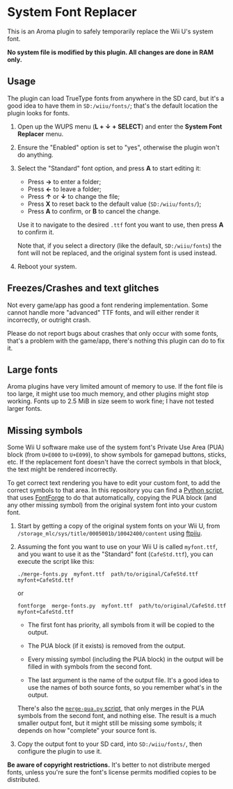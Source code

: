 # System Font Replacer

This is an Aroma plugin to safely temporarily replace the Wii U's system font.

**No system file is modified by this plugin. All changes are done in RAM only.**


## Usage

The plugin can load TrueType fonts from anywhere in the SD card, but it's a good idea to have
them in `SD:/wiiu/fonts/`; that's the default location the plugin looks for fonts.

1. Open up the WUPS menu (**L + ↓ + SELECT**) and enter the **System Font
   Replacer** menu.

2. Ensure the "Enabled" option is set to "yes", otherwise the plugin won't do anything.

3. Select the "Standard" font option, and press **A** to start editing it:

   - Press **→** to enter a folder;
   - Press **←** to leave a folder;
   - Press **↑** or **↓** to change the file;
   - Press **X** to reset back to the default value (`SD:/wiiu/fonts/`);
   - Press **A** to confirm, or **B** to cancel the change.

   Use it to navigate to the desired `.ttf` font you want to use, then press **A** to
   confirm it.

   Note that, if you select a directory (like the default, `SD:/wiiu/fonts`) the font will
   not be replaced, and the original system font is used instead.

4. Reboot your system.


## Freezes/Crashes and text glitches

Not every game/app has good a font rendering implementation. Some cannot handle more
"advanced" TTF fonts, and will either render it incorrectly, or outright crash.

Please do not report bugs about crashes that only occur with some fonts, that's a problem
with the game/app, there's nothing this plugin can do to fix it.

## Large fonts

Aroma plugins have very limited amount of memory to use. If the font file is too large, it
might use too much memory, and other plugins might stop working. Fonts up to 2.5 MiB in
size seem to work fine; I have not tested larger fonts.


## Missing symbols

Some Wii U software make use of the system font's Private Use Area (PUA) block (from
`U+E000` to `U+E099`), to show symbols for gamepad buttons, sticks, etc. If the
replacement font doesn't have the correct symbols in that block, the text might be
rendered incorrectly.

To get correct text rendering you have to edit your custom font, to add the correct
symbols to that area. In this repository you can find a [Python script](merge-fonts.py),
that uses [FontForge](https://fontforge.org/) to do that automatically, copying the PUA
block (and any other missing symbol) from the original system font into your custom font.

1. Start by getting a copy of the original system fonts on your Wii U, from
   `/storage_mlc/sys/title/0005001b/10042400/content` using
   [ftpiiu](https://github.com/wiiu-env/ftpiiu_plugin).

2. Assuming the font you want to use on your Wii U is called `myfont.ttf`, and you want to
   use it as the "Standard" font (`CafeStd.ttf`), you can execute the script like this:

       ./merge-fonts.py  myfont.ttf  path/to/original/CafeStd.ttf  myfont+CafeStd.ttf

   or

       fontforge  merge-fonts.py  myfont.ttf  path/to/original/CafeStd.ttf  myfont+CafeStd.ttf

   - The first font has priority, all symbols from it will be copied to the output.

   - The PUA block (if it exists) is removed from the output.

   - Every missing symbol (including the PUA block) in the output will be filled in with
     symbols from the second font.

   - The last argument is the name of the output file. It's a good idea to use the names
     of both source fonts, so you remember what's in the output.

   There's also the [`merge-pua.py` script](merge-pua.py), that only merges in the PUA
   symbols from the second font, and nothing else. The result is a much smaller output
   font, but it might still be missing some symbols; it depends on how "complete" your
   source font is.

3. Copy the output font to your SD card, into `SD:/wiiu/fonts/`, then configure the plugin
   to use it.

**Be aware of copyright restrictions.** It's better to not distribute merged fonts, unless
you're sure the font's license permits modified copies to be distributed.
